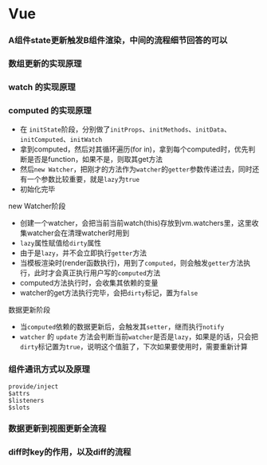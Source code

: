 # Vue

### A组件state更新触发B组件渲染，中间的流程细节回答的可以

### 数组更新的实现原理

### watch 的实现原理

### computed 的实现原理
- 在 `initState`阶段，分别做了`initProps`、`initMethods`、`initData`、`initComputed`、`initWatch`
- 拿到computed，然后对其循环遍历(for in)，拿到每个computed时，优先判断是否是function，如果不是，则取其get方法
- 然后`new Watcher`，把刚才的方法作为`watcher`的`getter`参数传递过去，同时还有一个参数比较重要，就是`lazy`为`true`
- 初始化完毕

new Watcher阶段
- 创建一个watcher，会把当前当前watch(this)存放到vm.watchers里，这里收集watcher会在清理watcher时用到
- `lazy`属性赋值给`dirty`属性
- 由于是`lazy`，并不会立即执行`getter`方法
- 当模板渲染时(render函数执行)，用到了`computed`，则会触发`getter`方法执行，此时才会真正执行用户写的`computed`方法
- computed方法执行时，会收集其依赖的变量
- watcher的get方法执行完毕，会把`dirty`标记，置为`false`

数据更新阶段
- 当`computed`依赖的数据更新后，会触发其`setter`，继而执行`notify`
- `watcher` 的 `update` 方法会判断当前`watcher`是否是`lazy`，如果是的话，只会把`dirty`标记置为`true`，说明这个值脏了，下次如果要使用时，需要重新计算


### 组件通讯方式以及原理
    provide/inject
    $attrs
    $listeners
    $slots
    
### 数据更新到视图更新全流程

### diff时key的作用，以及diff的流程

### 

